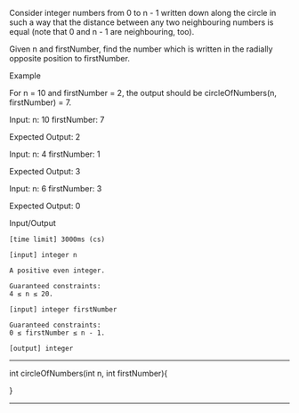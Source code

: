 Consider integer numbers from 0 to n - 1 written down along the circle in such a way that the distance between any two neighbouring numbers is equal (note that 0 and n - 1 are neighbouring, too).

Given n and firstNumber, find the number which is written in the radially opposite position to firstNumber.

Example

For n = 10 and firstNumber = 2, the output should be
circleOfNumbers(n, firstNumber) = 7.


Input: n: 10    firstNumber: 7

Expected Output: 2

Input: n: 4    firstNumber: 1

Expected Output: 3

Input: n: 6    firstNumber: 3

Expected Output: 0

Input/Output

    [time limit] 3000ms (cs)

    [input] integer n

    A positive even integer.

    Guaranteed constraints:
    4 ≤ n ≤ 20.

    [input] integer firstNumber

    Guaranteed constraints:
    0 ≤ firstNumber ≤ n - 1.

    [output] integer


********************************************************

int circleOfNumbers(int n, int firstNumber){


}
********************************************************
